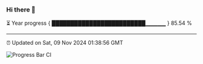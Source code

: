 ### Hi there 👋

⏳ Year progress { █████████████████████████▁▁▁▁▁ } 85.54 %

---

⏰ Updated on Sat, 09 Nov 2024 01:38:56 GMT

![Progress Bar CI](https://github.com/ZhaoGui/ZhaoGui/workflows/Progress%20Bar%20CI/badge.svg)

